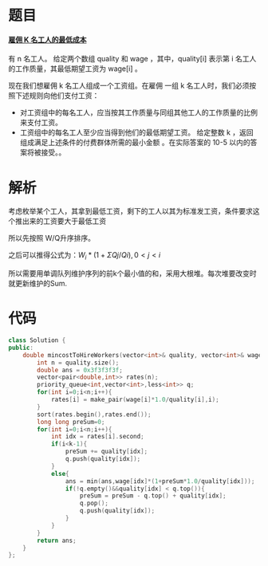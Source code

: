 # 题目

#### [雇佣 K 名工人的最低成本](https://leetcode.cn/problems/minimum-cost-to-hire-k-workers/)

有 n 名工人。 给定两个数组 quality 和 wage ，其中，quality[i] 表示第 i 名工人的工作质量，其最低期望工资为 wage[i] 。

现在我们想雇佣 k 名工人组成一个工资组。在雇佣 一组 k 名工人时，我们必须按照下述规则向他们支付工资：

* 对工资组中的每名工人，应当按其工作质量与同组其他工人的工作质量的比例来支付工资。
* 工资组中的每名工人至少应当得到他们的最低期望工资。
  给定整数 k ，返回 组成满足上述条件的付费群体所需的最小金额 。在实际答案的 10-5 以内的答案将被接受。。



# 解析



考虑枚举某个工人，其拿到最低工资，剩下的工人以其为标准发工资，条件要求这个推出来的工资要大于最低工资



所以先按照 W/Q升序排序。



之后可以推得公式为：$W_i * (1+\Sigma Qj/Qi), 0<j<i$   



所以需要用单调队列维护序列的前k个最小值的和，采用大根堆。每次堆要改变时就更新维护的Sum.



# 代码

```c++
class Solution {
public:
    double mincostToHireWorkers(vector<int>& quality, vector<int>& wage, int k) {
        int n = quality.size();
        double ans = 0x3f3f3f3f;
        vector<pair<double,int>> rates(n);
        priority_queue<int,vector<int>,less<int>> q;
        for(int i=0;i<n;i++){
            rates[i] = make_pair(wage[i]*1.0/quality[i],i);
        }
        sort(rates.begin(),rates.end());
        long long preSum=0;
        for(int i=0;i<n;i++){
            int idx = rates[i].second;
            if(i<k-1){
                preSum += quality[idx];
                q.push(quality[idx]);
            }
            else{
                ans = min(ans,wage[idx]*(1+preSum*1.0/quality[idx]));
                if(!q.empty()&&quality[idx] < q.top()){
                    preSum = preSum - q.top() + quality[idx];
                    q.pop();
                    q.push(quality[idx]);
                }
            }
        }
        return ans;
    }
};
```


